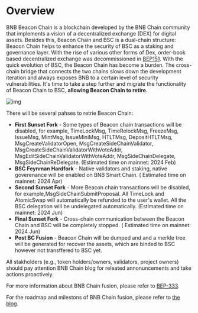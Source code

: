 # Overview

BNB Beacon Chain is a blockchain developed by the BNB Chain community that implements a vision of a decentralized
exchange (DEX) for digital assets. Besides this, Beacon Chain and BSC is a dual-chain structure: Beacon Chain helps to
enhance the security of BSC as a staking and governance layer. With the rise of various other forms of Dex, order-book
based decentralized exchange was decommissioned
in [BEP151](https://github.com/bnb-chain/BEPs/blob/master/BEPs/BEP151.md). With the quick evolution of BSC, the Beacon
Chain has become a burden. The cross-chain bridge that connects the two chains slows down the development iteration and
always exposes BNB to a certain level of security vulnerabilities. It's time to take a step further and migrate the
functionality of Beacon Chain to BSC, **allowing Beacon Chain to retire**.

![img](../assets/bcfusion/phases.png)

There will be several pahses to retrie Beacon Chain:

- **First Sunset Fork** - Some types of Beacon chain transactions will be disabled, for example, TimeLockMsg,
  TimeRelockMsg,
  FreezeMsg, IssueMsg, MintMsg, IssueMiniMsg, HTLTMsg, DepositHTLTMsg, MsgCreateValidatorOpen,
  MsgCreateSideChainValidator, MsgCreateSideChainValidatorWithVoteAddr, MsgEditSideChainValidatorWithVoteAddr,
  MsgSideChainDelegate, MsgSideChainReDelegate. (Estimated time on mainnet: 2024 Feb)
- **BSC Feynman Hardfork** - Native validators and staking, native goverenance will be enabled on BNB Smart Chain. (
  Estimated time on mainnet: 2024 Apr)
- **Second Sunset Fork** - More Beacon chain transactions will be disabled, for example,MsgSideChainSubmitProposal. All
  TimeLock and AtomicSwap will automatically be refunded to the user's
  wallet. All the BSC delegation will be undelegated automatically. (Estimated time on mainnet: 2024 Jun)
- **Final Sunset Fork** - Cross-chain communication between the Beacon Chain and BSC will be completely stopped. (
  Estimated time on mainnet: 2024 Jun)
- **Post BC Fusion** - Beacon Chain will be dumped and and a merkle tree will be generated for recover the assets, which
  are binded to BSC however not transffered to BSC yet.

All stakholders (e.g., token holders/owners, validators, project owners) should pay attention BNB Chain blog for
releated annonuncements and take actions proactively.

For more information about BNB Chain fusion, please refer
to [BEP-333](https://github.com/bnb-chain/BEPs/pull/333?ref=bnbchain.ghost.io).

For the roadmap and milestons of BNB Chain fusion, please refer
to [the blog](https://www.bnbchain.org/en/blog/bnb-chain-fusion-roadmap).

